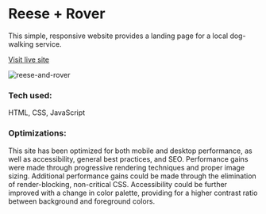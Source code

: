 # Reese + Rover
This simple, responsive website provides a landing page for a local dog-walking service.

[Visit live site](https://reeseandrover.netlify.app/)

![reese-and-rover](https://user-images.githubusercontent.com/101761079/179817492-e6c18945-dadb-4312-ac00-3026e38d215e.jpg)

### Tech used:
HTML, CSS, JavaScript

### Optimizations:
This site has been optimized for both mobile and desktop performance, as well as accessibility, general best practices, and SEO. Performance gains were made through progressive rendering techniques and proper image sizing. Additional performance gains could be made through the elimination of render-blocking, non-critical CSS. Accessibility could be further improved with a change in color palette, providing for a higher contrast ratio between background and foreground colors.

